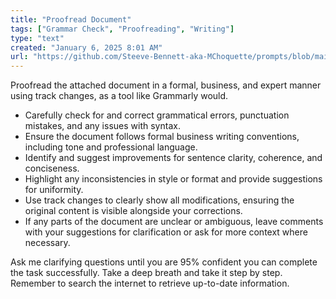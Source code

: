 ```yaml
---
title: "Proofread Document"
tags: ["Grammar Check", "Proofreading", "Writing"]
type: "text"
created: "January 6, 2025 8:01 AM"
url: "https://github.com/Steeve-Bennett-aka-MChoquette/prompts/blob/main/proofread_document.md"
---
```


Proofread the attached document in a formal, business, and expert manner using track changes, as a tool like Grammarly would. 

- Carefully check for and correct grammatical errors, punctuation mistakes, and any issues with syntax.
- Ensure the document follows formal business writing conventions, including tone and professional language.
- Identify and suggest improvements for sentence clarity, coherence, and conciseness.
- Highlight any inconsistencies in style or format and provide suggestions for uniformity.
- Use track changes to clearly show all modifications, ensuring the original content is visible alongside your corrections.
- If any parts of the document are unclear or ambiguous, leave comments with your suggestions for clarification or ask for more context where necessary.

Ask me clarifying questions until you are 95% confident you can complete the task successfully. Take a deep breath and take it step by step. Remember to search the internet to retrieve up-to-date information.
